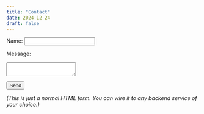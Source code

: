 ```yaml
---
title: "Contact"
date: 2024-12-24
draft: false
---
```


<form action="/contact" method="post">
  <label for="name">Name:</label>
  <input type="text" id="name" name="name" />

  <label for="message">Message:</label>
  <textarea id="message" name="message"></textarea>

  <button type="submit">Send</button>
</form>

*(This is just a normal HTML form. You can wire it to any backend service of your choice.)*